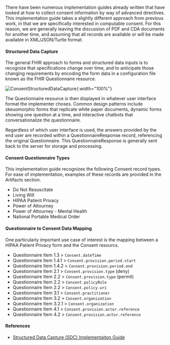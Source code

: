 There have been numerous implementation guides already written that have looked at how to collect consent information by way of advanced directives.  This implementation guide takes a slightly different approach from previous work, in that we are specifically interested in computable consent.  For this reason, we are generally leaving the discussion of PDF and CDA documents for another time, and assuming that all records are available or will be made available in XML/JSON/Turtle format.  


#### Structured Data Capture  

The general FHIR approach to forms and structured data inputs is to recognize that specifications change over time, and to anticipate those changing requirements by encoding the form data in a configuration file known as the FHIR Questionnaire resource.  

![ConsentStructuredDataCapture](./ConsentStructuredDataCapture.png){:width="100%"}    

The Questionnaire resource is then displayed in whatever user interface format the implementer choses.  Common design patterns include skeuomorphic forms that replicate white paper documents, dynamic forms showing one question at a time, and interactive chatbots that conversationalize the questionnaire.

Regardless of which user interface is used, the answers provided by the end user are recorded within a QuestionnaireResponse record, referencing the original Questionnaire.  This QuestionnaireResponse is generally sent back to the server for storage and processing.  




#### Consent Questionnaire Types 

This implementation guide recognizes the following Consent record types.  For ease of implementation, examples of these records are provided in the Artifacts section.  

- Do Not Resuscitate  
- Living Will  
- HIPAA Patient Privacy  
- Power of Attourney  
- Power of Attourney - Mental Health   
- National Portable Medical Order  


#### Questionnaire to Consent Data Mapping  

One particularly important use case of interest is the mapping between a HIPAA Patient Privacy form and the Consent resourcs.  

- Questionnaire Item 1.3   > `Consent.dateTime`  
- Questionnaire Item 1.4.1 > `Consent.provision.period.start`  
- Questionnaire Item 1.4.2 > `Consent.provision.period.end`  
- Questionnaire Item 2.1   > `Consent.provision.type` (deny)  
- Questionnaire Item 2.2   > `Consent.provision.type` (permit)  
- Questionnaire Item 2.2   > `Consent.policyRule`  
- Questionnaire Item 2.2   > `Consent.policy.uri`  
- Questionnaire Item 3.1   > `Consent.practitioner`  
- Questionnaire Item 3.2   > `Consent.organization`  
- Questionnaire Item 3.2.1 > `Consent.organization`  
- Questionnaire Item 4.1   > `Consent.provision.actor.reference` 
- Questionnaire Item 4.2   > `Consent.provision.actor.reference`  


#### References  

- [Structured Data Capture (SDC) Implementaiton Guide](https://build.fhir.org/ig/HL7/sdc/)  

